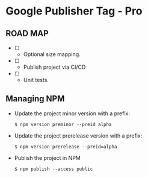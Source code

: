 # Google Publisher Tag - Pro

## ROAD MAP

- [ ] - Optional size mapping.
- [ ] - Publish project via CI/CD
- [ ] - Unit tests.

## Managing NPM

- Update the project minor version with a prefix:
	```
	$ npm version preminor --preid alpha
	```

- Update the project prerelease version with a prefix:
	```
	$ npm version prerelease --preid=alpha
	```

- Publish the project in NPM
	```
	$ npm publish --access public
	```
